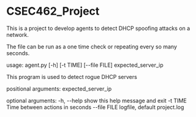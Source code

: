 # CSEC462_Project

This is a project to develop agents to detect DHCP spoofing attacks on a network.

The file can be run as a one time check or repeating every so many seconds.

usage: agent.py [-h] [-t TIME] [--file FILE] expected_server_ip

This program is used to detect rogue DHCP servers

positional arguments:
  expected_server_ip

optional arguments:
  -h, --help          show this help message and exit
  -t TIME             Time between actions in seconds
  --file FILE         logfile, default project.log
